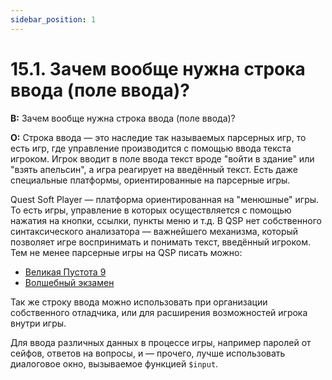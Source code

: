 ```yaml
---
sidebar_position: 1
---
```


# 15.1. Зачем вообще нужна строка ввода (поле ввода)?
<!-- [:faq_15_01] -->
**В:** Зачем вообще нужна строка ввода (поле ввода)?

**О:**
Строка ввода — это наследие так называемых парсерных игр, то есть игр, где управление производится с помощью ввода текста игроком. Игрок вводит в поле ввода текст вроде "войти в здание" или "взять апельсин", а игра реагирует на введённый текст. Есть даже специальные платформы, ориентированные на парсерные игры.

Quest Soft Player — платформа ориентированная на "менюшные" игры. То есть игры, управление в которых осуществляется с помощью нажатия на кнопки, ссылки, пункты меню и т.д. В QSP нет собственного синтаксического анализатора — важнейшего механизма, который позволяет игре воспринимать и понимать текст, введённый игроком. Тем не менее парсерные игры на QSP писать можно:
* [Великая Пустота 9](https://ifwiki.ru/Великая_Пустота_9)
* [Волшебный экзамен](https://ifwiki.ru/Волшебный_экзамен)

Так же строку ввода можно использовать при организации собственного отладчика, или для расширения возможностей игрока внутри игры.

Для ввода различных данных в процессе игры, например паролей от сейфов, ответов на вопросы, и — прочего, лучше использовать диалоговое окно, вызываемое функцией `$input`.
